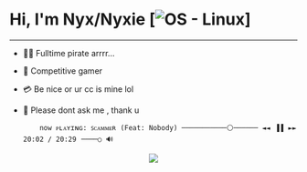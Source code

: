 
# Hi, I'm Nyx/Nyxie [![OS - Linux](https://img.shields.io/badge/OS-Linux-blue?logo=linux&logoColor=white)]
<hr>

  - 🏴‍☠️ Fulltime pirate arrrr...
  - 👾 Competitive gamer
  - 💳 Be nice or ur cc is mine lol
  - 💬 Please dont ask me , thank u

                                                     
            now ᴘʟᴀʏɪɴɢ: ꜱᴄᴀᴍᴍᴇʀ (Feat: Nobody) ───────────⚪────── ◄◄⠀▐▐⠀►► 𝟸0:02 / 20:29⠀────○ 🔊
<div align="center">

  ![](https://tryhackme-badges.s3.amazonaws.com/Nyxie.png)
</div>
